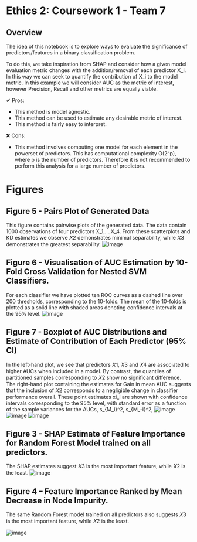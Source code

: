 # Ethics 2: Coursework 1 - Team 7

## Overview

The idea of this notebook is to explore ways to evaluate the significance of predictors/features in a binary classification problem.

To do this, we take inspiration from SHAP and consider how a given model evaluation metric changes with the addition/removal of each predictor X_i. In this way we can seek to quantify the contribution of X_i to the model metric. In this example we will consider AUC as the metric of interest, however Precision, Recall and other metrics are equally viable.

✔ Pros:
* This method is model agnostic.
* This method can be used to estimate any desirable metric of interest.
* This method is fairly easy to interpret.

❌ Cons:
* This method involves computing one model for each element in the powerset of predictors. This has computational complexity O(2^p), where p is the number of predictors. Therefore it is not recommended to perform this analysis for a large number of predictors.


# Figures

## Figure 5 - Pairs Plot of Generated Data 
This figure contains pairwise plots of the generated data. The data contain 1000 observations of four predictors X_1,...,X_4. From these scatterplots and KD estimates we observe 𝑋2 demonstrates minimal separability, while 𝑋3 demonstrates the greatest separability.
![image](https://user-images.githubusercontent.com/79708390/170829876-2c11cbea-6b3b-4b30-9a2d-6bcc6d5b00bc.png)

## Figure 6 - Visualisation of AUC Estimation by 10-Fold Cross Validation for Nested SVM Classifiers.
For each classifier we have plotted ten ROC curves as a dashed line over 200 thresholds, corresponding to the 10-folds. The mean of the 10-folds is plotted as a solid line with shaded areas denoting confidence intervals at the 95% level.
![image](https://user-images.githubusercontent.com/79708390/170829934-002e90f0-3bb2-4071-8b54-85399a63774d.png)

## Figure 7 - Boxplot of AUC Distributions and Estimate of Contribution of Each Predictor (95% CI)
In the left-hand plot, we see that predictors 𝑋1, 𝑋3 and 𝑋4 are associated to higher AUCs when included in a model. By contrast, the quantiles of partitioned samples corresponding to 𝑋2 show no significant difference. The right-hand plot containing the estimates for Gain in mean AUC suggests that the inclusion of 𝑋2 corresponds to a negligible change in classifier performance overall. These point estimates xi_i are shown with confidence intervals corresponding to the 95% level, with standard error as a function of the sample variances for the AUCs, s_{M_i}^2, s_{M_-i}^2,
![image](https://user-images.githubusercontent.com/79708390/170830341-a18df9ae-f032-4d38-9d3e-09908385a987.png)
![image](https://user-images.githubusercontent.com/79708390/170829881-dc946e4d-ad3e-44c4-a78a-f2d5fda961f3.png)
![image](https://user-images.githubusercontent.com/79708390/170829887-a62f6651-8681-4760-b6f9-cfa62ed25d42.png)

## Figure 3 - SHAP Estimate of Feature Importance for Random Forest Model trained on all predictors.
The SHAP estimates suggest 𝑋3 is the most important feature, while 𝑋2 is the least.
![image](https://user-images.githubusercontent.com/79708390/170829900-b6e002f3-e92f-46c3-815d-892812e398e2.png)

## Figure 4 – Feature Importance Ranked by Mean Decrease in Node Impurity.
The same Random Forest model trained on all predictors also suggests 𝑋3 is the most important feature, while 𝑋2 is the least.

![image](https://user-images.githubusercontent.com/79708390/170830035-4572c105-f64c-44ad-af8e-52f26666d397.png)
